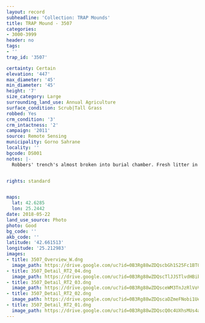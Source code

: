 ```yaml
---
layout: record
subheadline: 'Collection: TRAP Mounds'
title: TRAP Mound - 3507
categories:
- 3000-3999
header: no
tags:
- ''
trap_id: '3507'

certainty: Certain
elevation: '447'
max_diameter: '45'
min_diameter: '45'
height: '7'
size_category: Large
surrounding_land_use: Annual Agriculture
surface_condition: Scrub|Tall Grass
robbed: Yes
crm_condition: '3'
crm_intactness: '2'
campaign: '2011'
source: Remote Sensing
municipality: Gorno Sahrane
locality: ''
bgcode: DS001
notes: |-
  Robbers' trench's almost broken into burial chamber. Fresh litter in and around robbers' trench's. Many exensive robbers' trench's (fresh, ~1 year old for 2 on side of mound). Urgent preservation needed, recent robbries.


rights: standard


maps:
  lat: 42.6285
  lon: 25.2442
date: 2018-05-22
land_use_source: Photo
photo: Good
bg_code: ''
akb_code: ''
latitude: '42.661513'
longitude: '25.212983'
images:
- title: 3507_Overview_W.dng
  image_path: https://drive.google.com/uc?id=0B3Rg88wZDQscbGh1S25Fc1BTQ00
- title: 3507_Detail_RT2_04.dng
  image_path: https://drive.google.com/uc?id=0B3Rg88wZDQscTlJJSTlvdHBibE0
- title: 3507_Detail_RT2_03.dng
  image_path: https://drive.google.com/uc?id=0B3Rg88wZDQsceWM3TnJzRlVoVFU
- title: 3507_Detail_RT2_02.dng
  image_path: https://drive.google.com/uc?id=0B3Rg88wZDQscaDZmeFNobi1Uenc
- title: 3507_Detail_RT2_01.dng
  image_path: https://drive.google.com/uc?id=0B3Rg88wZDQscQ0c4UXhsMUs4a0k
---
```

